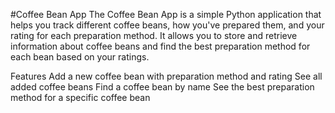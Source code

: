 #Coffee Bean App
The Coffee Bean App is a simple Python application that helps you track different coffee beans, how you've prepared them, and your rating for each preparation method. It allows you to store and retrieve information about coffee beans and find the best preparation method for each bean based on your ratings.

Features
Add a new coffee bean with preparation method and rating
See all added coffee beans
Find a coffee bean by name
See the best preparation method for a specific coffee bean

